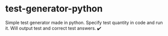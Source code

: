 # test-generator-python

Simple test generator made in python.
Specify test quantity in code and run it.
Will output test and correct test answers. ✔️
